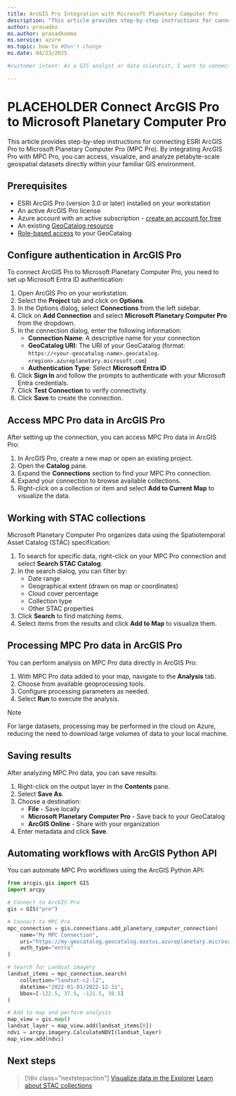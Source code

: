 ```yaml
---
title: ArcGIS Pro Integration with Microsoft Planetary Computer Pro
description: "This article provides step-by-step instructions for connecting ESRI ArcGIS Pro to Microsoft Planetary Computer Pro and accessing geospatial data."
author: prasadko
ms.author: prasadkomma
ms.service: azure
ms.topic: how-to #Don't change
ms.date: 04/23/2025

#customer intent: As a GIS analyst or data scientist, I want to connect ArcGIS Pro to Microsoft Planetary Computer Pro so that I can access and analyze geospatial datasets.

---
```


# PLACEHOLDER Connect ArcGIS Pro to Microsoft Planetary Computer Pro

This article provides step-by-step instructions for connecting ESRI ArcGIS Pro to Microsoft Planetary Computer Pro (MPC Pro). By integrating ArcGIS Pro with MPC Pro, you can access, visualize, and analyze petabyte-scale geospatial datasets directly within your familiar GIS environment.

## Prerequisites

- ESRI ArcGIS Pro (version 3.0 or later) installed on your workstation
- An active ArcGIS Pro license
- Azure account with an active subscription - [create an account for free](https://azure.microsoft.com/free/?ref=microsoft.com&utm_source=microsoft.com&utm_medium=docs&utm_campaign=visualstudio)
- An existing [GeoCatalog resource](./deploy-geocatalog-resource.md)
- [Role-based access](./manage-access.md) to your GeoCatalog

## Configure authentication in ArcGIS Pro

To connect ArcGIS Pro to Microsoft Planetary Computer Pro, you need to set up Microsoft Entra ID authentication:

1. Open ArcGIS Pro on your workstation.
2. Select the **Project** tab and click on **Options**.
3. In the Options dialog, select **Connections** from the left sidebar.
4. Click on **Add Connection** and select **Microsoft Planetary Computer Pro** from the dropdown.
5. In the connection dialog, enter the following information:
   - **Connection Name**: A descriptive name for your connection
   - **GeoCatalog URI**: The URI of your GeoCatalog (format: `https://<your-geocatalog-name>.geocatalog.<region>.azureplanetary.microsoft.com`)
   - **Authentication Type**: Select **Microsoft Entra ID**
6. Click **Sign In** and follow the prompts to authenticate with your Microsoft Entra credentials.
7. Click **Test Connection** to verify connectivity.
8. Click **Save** to create the connection.

## Access MPC Pro data in ArcGIS Pro

After setting up the connection, you can access MPC Pro data in ArcGIS Pro:

1. In ArcGIS Pro, create a new map or open an existing project.
2. Open the **Catalog** pane.
3. Expand the **Connections** section to find your MPC Pro connection.
4. Expand your connection to browse available collections.
5. Right-click on a collection or item and select **Add to Current Map** to visualize the data.

## Working with STAC collections

Microsoft Planetary Computer Pro organizes data using the Spatiotemporal Asset Catalog (STAC) specification:

1. To search for specific data, right-click on your MPC Pro connection and select **Search STAC Catalog**.
2. In the search dialog, you can filter by:
   - Date range
   - Geographical extent (drawn on map or coordinates)
   - Cloud cover percentage
   - Collection type
   - Other STAC properties
3. Click **Search** to find matching items.
4. Select items from the results and click **Add to Map** to visualize them.

## Processing MPC Pro data in ArcGIS Pro

You can perform analysis on MPC Pro data directly in ArcGIS Pro:

1. With MPC Pro data added to your map, navigate to the **Analysis** tab.
2. Choose from available geoprocessing tools.
3. Configure processing parameters as needed.
4. Select **Run** to execute the analysis.

> [!NOTE]
> For large datasets, processing may be performed in the cloud on Azure, reducing the need to download large volumes of data to your local machine.

## Saving results

After analyzing MPC Pro data, you can save results:

1. Right-click on the output layer in the **Contents** pane.
2. Select **Save As**.
3. Choose a destination:
   - **File** - Save locally
   - **Microsoft Planetary Computer Pro** - Save back to your GeoCatalog
   - **ArcGIS Online** - Share with your organization
4. Enter metadata and click **Save**.

## Automating workflows with ArcGIS Python API

You can automate MPC Pro workflows using the ArcGIS Python API:

```python
from arcgis.gis import GIS
import arcpy

# Connect to ArcGIS Pro
gis = GIS("pro")

# Connect to MPC Pro
mpc_connection = gis.connections.add_planetary_computer_connection(
    name="My MPC Connection",
    uri="https://my-geocatalog.geocatalog.eastus.azureplanetary.microsoft.com",
    auth_type="entra"
)

# Search for Landsat imagery
landsat_items = mpc_connection.search(
    collection="landsat-c2-l2",
    datetime="2022-01-01/2022-12-31",
    bbox=[-122.5, 37.5, -121.5, 38.5]
)

# Add to map and perform analysis
map_view = gis.map()
landsat_layer = map_view.add(landsat_items[0])
ndvi = arcpy.imagery.CalculateNDVI(landsat_layer)
map_view.add(ndvi)
```

## Next steps

> [!div class="nextstepaction"]
> [Visualize data in the Explorer](./use-explorer.md)
> [Learn about STAC collections](./stac-overview.md)
